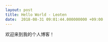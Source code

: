 ```yaml
---
layout: post
title: Hello World - Leoten
date:  2018-08-31 09:01:44.000000000 +09:00
---
```


欢迎来到我的个人博客！
